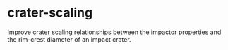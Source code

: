 # crater-scaling
Improve crater scaling relationships between the impactor properties and the rim-crest diameter of an impact crater.

